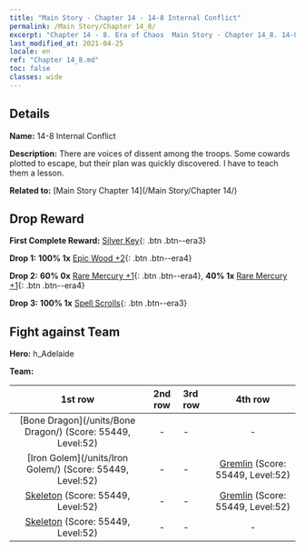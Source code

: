 ```yaml
---
title: "Main Story - Chapter 14 - 14-8 Internal Conflict"
permalink: /Main Story/Chapter 14_8/
excerpt: "Chapter 14 - 8. Era of Chaos  Main Story - Chapter 14_8. 14-8 Internal Conflict"
last_modified_at: 2021-04-25
locale: en
ref: "Chapter 14_8.md"
toc: false
classes: wide
---
```


## Details

 **Name:** 14-8 Internal Conflict

 **Description:** There are voices of dissent among the troops. Some cowards plotted to escape, but their plan was quickly discovered. I have to teach them a lesson.

 **Related to:** [Main Story Chapter 14](/Main Story/Chapter 14/)

## Drop Reward

 **First Complete Reward:** [Silver Key](/Items/con_693/){: .btn .btn--era3}

 **Drop 1:** **100% 1x** [Epic Wood +2](/Items/mat_48/){: .btn .btn--era4}

 **Drop 2:** **60% 0x** [Rare Mercury +1](/Items/mat_42/){: .btn .btn--era4}, **40% 1x** [Rare Mercury +1](/Items/mat_42/){: .btn .btn--era4}

 **Drop 3:** **100% 1x** [Spell Scrolls](/Items/con_694/){: .btn .btn--era3}


## Fight against Team
 **Hero:** h_Adelaide

 **Team:**


  | 1st row | 2nd row | 3rd row | 4th row |
  |:----:|:----:|:----|:----:|
  | [Bone Dragon](/units/Bone Dragon/) (Score: 55449, Level:52)  | - | - | - |
  | [Iron Golem](/units/Iron Golem/) (Score: 55449, Level:52)  | - | - | [Gremlin](/units/Gremlin/) (Score: 55449, Level:52)  |
  | [Skeleton](/units/Skeleton/) (Score: 55449, Level:52)  | - | - | [Gremlin](/units/Gremlin/) (Score: 55449, Level:52)  |
  | [Skeleton](/units/Skeleton/) (Score: 55449, Level:52)  | - | - | - |


